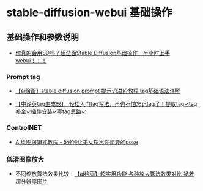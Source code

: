 # stable-diffusion-webui 基础操作

## 基础操作和参数说明

- [你真的会用SD吗？超全面Stable Diffusion基础操作，半小时上手webui！！！](https://www.bilibili.com/video/BV1Qc411L7v1/?spm_id_from=333.788&vd_source=6dbd3482e316e1dd8fa5414929d955b7)

### Prompt tag

- [【ai绘画】stable diffusion prompt 提示词进阶教程 tag基础语法详解](https://www.youtube.com/watch?v=jQH5g6s05S8)

- [【中译英tag生成器】，轻松入门tag写法，再也不怕忘记tag了！提取tag✓tag补全✓插件安装✓写tag思路✓](https://www.youtube.com/watch?v=dnv5oNinrTQ)

### ControlNET

- [AI绘图保姆式教程 - 5分钟让美女摆出你想要的pose](https://zhuanlan.zhihu.com/p/620709962)

### 低清图像放大

- 不同缩放算法效果比较 - [【ai绘画】超实用功能 各种放大算法效果对比 拯救超分辨率图片](https://www.youtube.com/watch?v=xIY2i1bAdSc)